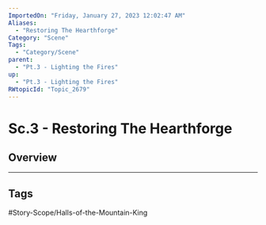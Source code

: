 ```yaml
---
ImportedOn: "Friday, January 27, 2023 12:02:47 AM"
Aliases:
  - "Restoring The Hearthforge"
Category: "Scene"
Tags:
  - "Category/Scene"
parent:
  - "Pt.3 - Lighting the Fires"
up:
  - "Pt.3 - Lighting the Fires"
RWtopicId: "Topic_2679"
---
```

# Sc.3 - Restoring The Hearthforge
## Overview

---
## Tags
#Story-Scope/Halls-of-the-Mountain-King

